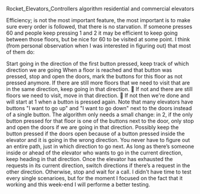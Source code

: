 Rocket_Elevators_Controllers
algorithm residential and commercial elevators

Efficiency; is not the most important feature, the most important is to make sure every order is followed, that there is no starvation. 
If someone presses 60 and people keep pressing 1 and 2 it may be efficient to keep going between those floors, but be nice for 60 
to be visited at some point. I think (from personal observation when I was interested in figuring out) that most of them do:

Start going in the direction of the first button pressed, keep track of which direction we are going
When a floor is reached and that button was pressed, stop and open the doors, mark the buttons for this floor as not pressed anymore.
If there are still more floors that we need to visit that are in the same direction, keep going in that direction.  If not and
there are still floors we need to visit, move in that direction.  If not then we're done and will start at 1 when a button is pressed
again. Note that many elevators have buttons "I want to go up" and "I want to go down" next to the doors instead of a single button. 
The algorithm only needs a small change: in 2, if the only button pressed for that floor is one of the buttons next to the door,
only stop and open the doors if we are going in that direction. Possibly keep the button pressed if the doors open because of a button
pressed inside the elevator and it is going in the wrong direction. You never have to figure out an entire path, just in which 
direction to go next.
As long as there’s someone inside or ahead of the elevator who wants to go in the current direction, keep heading in that direction.
Once the elevator has exhausted the requests in its current direction, switch directions if there’s a request in the other direction.
Otherwise, stop and wait for a call.
I didn't have time to test every single scenarioes, but for the moment I focused on the fact that it working and this week-end 
I will performe a better testing.

